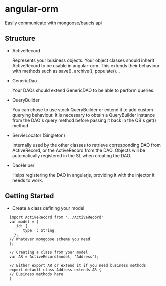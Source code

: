 # angular-orm
Easily communicate with mongoose/baucis api


## Structure
  - ActiveRecord
    
    Represents your business objects. Your object classes should inherit ActiveRecord to be usable in angular-orm. 
    This extends their behaviour with methods such as save(), archive(), populate()...

  - GenericDao
    
    Your DAOs should extend GenericDAO to be able to perform queries.
    
  - QueryBuilder
    
    You can chose to use stock QueryBuilder or extend it to add custom querying behaviour. 
    It is necessary to obtain a QueryBuilder instance from the DAO's query method before passing it back in the QB's get() method

  - ServieLocator (Singleton)
    
    Internally used by the other classes to retrieve corresponding DAO from ActiveRecord, or the ActiveRecord from the DAO. 
    Objects will be automatically registered in the SL when creating the DAO.
    
  - DaoHelper 
    
    Helps registering the DAO in angularjs, providing it with the injector it needs to work.
    
## Getting Started

  - Create a class defining your model
    
  ``` ES6
    import ActiveRecord from '../ActiveRecord'
    var model = {
      _id: {
          type  : String
      },
    // Whatever mongoose scheme you need
    };
    
    // Creating a class from your model
    var AR = ActiveRecord(model, 'Address');

    // Either export AR or extend it if you need business methods
    export default class Address extends AR {
    // Business methods here
    }
  ```
    
    
    
    
    
